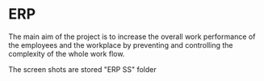# ERP
The main aim of the project is to increase the overall work performance of the employees and the workplace by preventing and controlling the complexity of the whole work flow.

The screen shots are stored "ERP SS" folder

